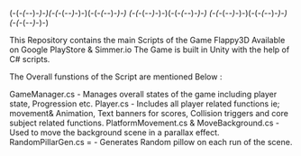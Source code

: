 (-(-_(-_-)_-)-)(-(-_(-_-)_-)-)(-(-_(-_-)_-)-) (-(-_(-_-)_-)-)(-(-_(-_-)_-)-) (-(-_(-_-)_-)-)(-(-_(-_-)_-)-) (-(-_(-_-)_-)-)

This Repository contains the main Scripts of the Game Flappy3D Available on Google PlayStore & Simmer.io
The Game is built in Unity with the help of C# scripts.

The Overall funstions of the Script are mentioned Below :

GameManager.cs - Manages overall states of the game including player state, Progression etc.
Player.cs - Includes all player related functions ie; movement& Animation, Text banners for scores, Collision triggers and core subject related functions.
PlatformMovement.cs & MoveBackground.cs - Used to move the background scene in a parallax effect.
RandomPillarGen.cs = - Generates Random pillow on each run of the scene.

